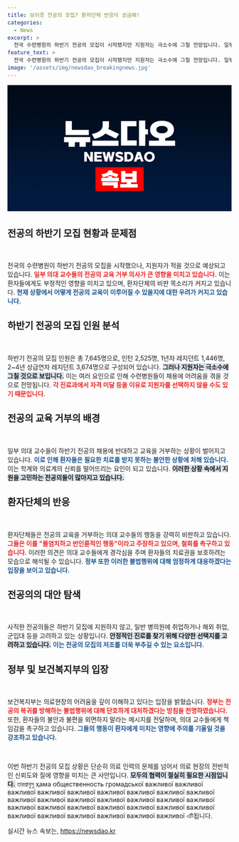 ```yaml
---
title: 보이콧 전공의 모집? 환자단체 반응이 궁금해!
categories:
  - News
excerpt: >
  전국 수련병원의 하반기 전공의 모집이 시작됐지만 지원자는 극소수에 그칠 전망입니다. 일부 의대 교수들의 교육 거부로 환자단체의 강한 반발이 일고 있으며, 정부는 이를 엄단하겠다고 경고했습니다. 의료계의 긴장이 고조되고 있는 이 상황을 놓치지 마세요!
feature_text: >
  전국 수련병원의 하반기 전공의 모집이 시작됐지만 지원자는 극소수에 그칠 전망입니다. 일부 의대 교수들의 교육 거부로 환자단체의 강한 반발이 일고 있으며, 정부는 이를 엄단하겠다고 경고했습니다. 의료계의 긴장이 고조되고 있는 이 상황을 놓치지 마세요!
image: '/assets/img/newsdao_breakingnews.jpg'
---
```


<p><img src="/assets/img/newsdao_breakingnews.jpg" alt="implanttips 속보" /></p>

<h2 data-ke-size="size26">전공의 하반기 모집 현황과 문제점</h2>

<p data-ke-size="size16">&nbsp;</p> 

<p>전국의 수련병원이 하반기 전공의 모집을 시작했으나, 지원자가 적을 것으로 예상되고 있습니다. <b><span style="color: #ee2323;">일부 의대 교수들의 전공의 교육 거부 의사가 큰 영향을 미치고 있습니다.</span></b> 이는 환자들에게도 부정적인 영향을 미치고 있으며, 환자단체의 비판 목소리가 커지고 있습니다. <b><span style="color: #1a5490;">현재 상황에서 어떻게 전공의 교육이 이루어질 수 있을지에 대한 우려가 커지고 있습니다.</span></b> </p>

<h2 data-ke-size="size26">하반기 전공의 모집 인원 분석</h2>

<p data-ke-size="size16">&nbsp;</p> 

<p>하반기 전공의 모집 인원은 총 7,645명으로, 인턴 2,525명, 1년차 레지던트 1,446명, 2~4년 상급연차 레지던트 3,674명으로 구성되어 있습니다. <b><span style="background-color: #21538527;">그러나 지원자는 극소수에 그칠 것으로 보입니다.</span></b> 이는 여러 요인으로 인해 수련병원들이 채용에 어려움을 겪을 것으로 전망됩니다. <b><span style="color: #ee2323;">각 진료과에서 자격 미달 등을 이유로 지원자를 선택하지 않을 수도 있기 때문입니다.</span></b> </p>

<h2 data-ke-size="size26">전공의 교육 거부의 배경</h2>

<p data-ke-size="size16">&nbsp;</p> 

<p>일부 의대 교수들이 하반기 전공의 채용에 반대하고 교육을 거부하는 상황이 벌어지고 있습니다. <b><span style="color: #1a5490;">이로 인해 환자들은 필요한 치료를 받지 못하는 불안한 상황에 처해 있습니다.</span></b> 이는 학계와 의료계의 신뢰를 떨어뜨리는 요인이 되고 있습니다. <b><span style="background-color: #21538527;">이러한 상황 속에서 지원을 고민하는 전공의들이 많아지고 있습니다.</span></b> </p>

<h2 data-ke-size="size26">환자단체의 반응</h2>

<p data-ke-size="size16">&nbsp;</p> 

<p>환자단체들은 전공의 교육을 거부하는 의대 교수들의 행동을 강력히 비판하고 있습니다. <b><span style="color: #ee2323;">그들은 이를 "몰염치하고 반인륜적인 행동"이라고 주장하고 있으며, 철회를 촉구하고 있습니다.</span></b> 이러한 의견은 의대 교수들에게 경각심을 주며 환자들의 치료권을 보호하려는 모습으로 해석될 수 있습니다. <b><span style="color: #1a5490;">정부 또한 이러한 불법행위에 대해 엄정하게 대응하겠다는 입장을 보이고 있습니다.</span></b> </p>

<h2 data-ke-size="size26">전공의의 대안 탐색</h2>

<p data-ke-size="size16">&nbsp;</p> 

<p>사직한 전공의들은 하반기 모집에 지원하지 않고, 일반 병의원에 취업하거나 해외 취업, 군입대 등을 고려하고 있는 상황입니다. <b><span style="background-color: #21538527;">안정적인 진로를 찾기 위해 다양한 선택지를 고려하고 있습니다.</span></b> <b><span style="color: #1a5490;">이는 전공의 모집의 저조를 더욱 부추길 수 있는 요소입니다.</span></b> </p>

<h2 data-ke-size="size26">정부 및 보건복지부의 입장</h2>

<p data-ke-size="size16">&nbsp;</p> 

<p>보건복지부는 의료현장의 어려움을 깊이 이해하고 있다는 입장을 밝혔습니다. <b><span style="color: #ee2323;">정부는 전공의 복귀를 방해하는 불법행위에 대해 단호하게 대처하겠다는 방침을 천명하였습니다.</span></b> 또한, 환자들의 불안과 불편을 외면하지 말라는 메시지를 전달하며, 의대 교수들에게 책임감을 촉구하고 있습니다. <b><span style="color: #1a5490;">그들의 행동이 환자에게 미치는 영향에 주의를 기울일 것을 강조하고 있습니다.</span></b> </p>

<p data-ke-size="size16">&nbsp;</p>

<p>이번 하반기 전공의 모집 상황은 단순히 의료 인력의 문제를 넘어서 의료 현장의 전반적인 신뢰도와 질에 영향을 미치는 큰 사안입니다. <b><span style="background-color: #21538527;">모두의 협력이 절실히 필요한 시점입니다.</span></b> তারপ্রাবুসু ҳама общественность громадської важливої важливої важливої важливої важливої важливої важливої важливої важливої важливої важливої важливої важливої важливої важливої важливої важливої важливої важливої важливої важливої важливої важливої важливої важливої важливої важливої важливої важливої এটি됩니다.</p>
실시간 뉴스 속보는, <a href="https://newsdao.kr" rel="dofollow">https://newsdao.kr</a>


